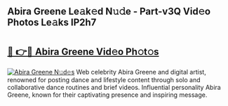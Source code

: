 ## Abira Greene Le𝚊k𝚎d N𝚞𝚍e - Part-v3Q Vid𝚎o Photos Le𝚊ks IP2h7

# <h2><a href="http://fbd67c.evod.top/?m=Abira+Greene">🔗 👉🔴 Abira Greene Vid𝚎o Ph𝚘t𝚘s</a></h2>

[![Abira Greene N𝚞d𝚎s](https://i.imgur.com/8V9OHl7.gif)](http://fbd67c.evod.top/?m=Abira+Greene)
Web celebrity Abira Greene and digital artist, renowned for posting dance and lifestyle content through solo and collaborative dance routines and brief videos. Influential personality Abira Greene, known for their captivating presence and inspiring message. 
